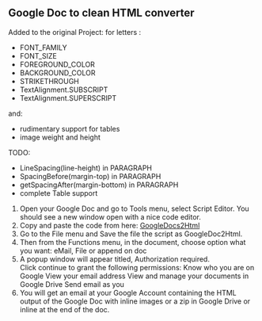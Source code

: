 ## Google Doc to clean HTML converter ##

Added to the original Project:
for letters :

- FONT_FAMILY
- FONT_SIZE
- FOREGROUND_COLOR
- BACKGROUND_COLOR
- STRIKETHROUGH
- TextAlignment.SUBSCRIPT
- TextAlignment.SUPERSCRIPT

and:
- rudimentary support for tables
- image weight and height


TODO:

- LineSpacing(line-height) in PARAGRAPH
- SpacingBefore(margin-top) in PARAGRAPH
- getSpacingAfter(margin-bottom) in PARAGRAPH
- complete Table support



 1. Open your Google Doc and go to Tools menu, select Script Editor. You
    should see a new window open with a nice code editor. 
 2. Copy and paste the code from here: [GoogleDocs2Html][1]
 3. Go to the File menu and Save the file the script as GoogleDoc2Html.
 4. Then from the Functions menu, in the document, choose option what you want: eMail, File or append on doc
 5. A popup window will appear titled, Authorization required.  
    Click continue to grant the following permissions:
    Know who you are on Google
    View your email address
    View and manage your documents in Google Drive
    Send email as you
 6. You will get an email at your Google Account containing the HTML
    output of the Google Doc with inline images or a zip in Google Drive or inline at the end of the doc.


  [1]: https://raw.githubusercontent.com/many20/GoogleDoc2Html/master/code.js
